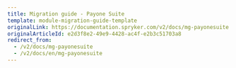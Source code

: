 ```yaml
---
title: Migration guide - Payone Suite
template: module-migration-guide-template
originalLink: https://documentation.spryker.com/v2/docs/mg-payonesuite
originalArticleId: e2d3f8e2-49e9-4428-ac4f-e2b3c51703a8
redirect_from:
  - /v2/docs/mg-payonesuite
  - /v2/docs/en/mg-payonesuite
---
```



